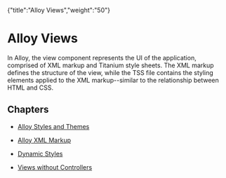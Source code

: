 {"title":"Alloy Views","weight":"50"} 

# Alloy Views

In Alloy, the view component represents the UI of the application, comprised of XML markup and Titanium style sheets. The XML markup defines the structure of the view, while the TSS file contains the styling elements applied to the XML markup--similar to the relationship between HTML and CSS.

## Chapters

*   [Alloy Styles and Themes](/docs/appc/Alloy_Framework/Alloy_Guide/Alloy_Views/Alloy_Styles_and_Themes/)
    
*   [Alloy XML Markup](/docs/appc/Alloy_Framework/Alloy_Guide/Alloy_Views/Alloy_XML_Markup/)
    
*   [Dynamic Styles](/docs/appc/Alloy_Framework/Alloy_Guide/Alloy_Views/Dynamic_Styles/)
    
*   [Views without Controllers](/docs/appc/Alloy_Framework/Alloy_Guide/Alloy_Views/Views_without_Controllers/)